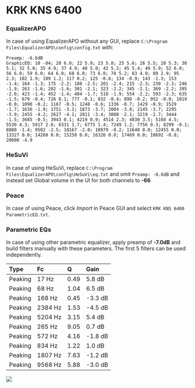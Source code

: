 # KRK KNS 6400

### EqualizerAPO
In case of using EqualizerAPO without any GUI, replace `C:\Program Files\EqualizerAPO\config\config.txt`
with:
```
Preamp: -6.6dB
GraphicEQ: 10 -84; 20 6.0; 22 5.9; 23 5.8; 25 5.6; 26 5.5; 28 5.3; 30 5.1; 32 5.0; 35 4.9; 37 4.9; 40 5.0; 42 5.2; 45 5.4; 49 5.9; 52 6.0; 56 6.0; 59 6.0; 64 6.0; 68 6.0; 73 6.0; 78 5.2; 83 4.0; 89 2.9; 95 2.3; 102 1.9; 109 1.2; 117 0.2; 125 -0.6; 134 -0.9; 143 -1.3; 153 -1.4; 164 -1.3; 175 -2.2; 188 -2.5; 201 -2.4; 215 -2.3; 230 -2.3; 246 -1.9; 263 -1.6; 282 -1.6; 301 -2.1; 323 -2.2; 345 -2.1; 369 -2.2; 395 -2.0; 423 -1.4; 452 -1.4; 484 -1.7; 518 -1.9; 554 -2.2; 593 -2.3; 635 -1.5; 679 -0.4; 726 0.1; 777 -0.1; 832 -0.4; 890 -0.2; 952 -0.0; 1019 -0.0; 1090 -0.2; 1167 -0.5; 1248 -0.6; 1336 -0.7; 1429 -0.9; 1529 -1.7; 1636 -1.9; 1751 -3.2; 1873 -3.7; 2004 -3.8; 2145 -3.7; 2295 -3.9; 2455 -4.2; 2627 -4.1; 2811 -3.4; 3008 -2.1; 3219 -2.7; 3444 -1.5; 3685 -0.5; 3943 0.1; 4219 0.9; 4514 2.3; 4830 3.5; 5168 4.5; 5530 4.3; 5917 2.6; 6331 1.7; 6775 1.4; 7249 1.2; 7756 0.3; 8299 -0.1; 8880 -1.4; 9502 -2.5; 10167 -2.0; 10879 -0.2; 11640 0.0; 12455 0.0; 13327 0.0; 14260 0.0; 15258 0.0; 16326 0.0; 17469 0.0; 18692 -0.8; 20000 -4.9
```

### HeSuVi
In case of using HeSuVi, replace `C:\Program Files\EqualizerAPO\config\HeSuVi\eq.txt` and omit `Preamp:
-6.6dB` and instead set Global volume in the UI for both channels to **-66**

### Peace
In case of using Peace, click *Import* in Peace GUI and select `KRK KNS 6400 ParametricEQ.txt`.

### Parametric EQs
In case of using other parametric equalizer, apply preamp of **-7.0dB** and build filters manually with
these parameters. The first 5 filters can be used independently.

| Type    | Fc      |    Q | Gain    |
|:--------|:--------|:-----|:--------|
| Peaking | 17 Hz   | 0.49 | 5.8 dB  |
| Peaking | 68 Hz   | 1.04 | 6.5 dB  |
| Peaking | 168 Hz  | 0.45 | -3.3 dB |
| Peaking | 2384 Hz | 1.53 | -4.5 dB |
| Peaking | 5204 Hz | 3.15 | 5.4 dB  |
| Peaking | 265 Hz  | 9.05 | 0.7 dB  |
| Peaking | 572 Hz  | 4.16 | -1.8 dB |
| Peaking | 834 Hz  | 1.22 | 1.0 dB  |
| Peaking | 1807 Hz | 7.63 | -1.2 dB |
| Peaking | 9568 Hz | 5.88 | -3.0 dB |

![](https://raw.githubusercontent.com/jaakkopasanen/AutoEq/master/results/innerfidelity/sbaf-serious/KRK%20KNS%206400/KRK%20KNS%206400.png)